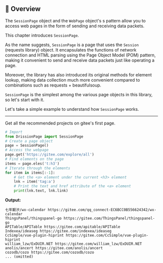 🚄 Overview
---

The `SessionPage` object and the `WebPage` object's s pattern allow you to access web pages in the form of sending and receiving data packets.

This chapter introduces `SessionPage`.

As the name suggests, `SessionPage` is a page that uses the `Session` (requests library) object. It encapsulates the functions of network connection and HTML parsing using the Page Object Model (POM) pattern, making it convenient to send and receive data packets just like operating a page.

Moreover, the library has also introduced its original methods for element lookup, making data collection much more convenient compared to combinations such as requests + beautifulsoup.

`SessionPage` is the simplest among the various page objects in this library, so let's start with it.

Let's take a simple example to understand how `SessionPage` works.

---

Get all the recommended projects on gitee's first page.

```python
# Import
from DrissionPage import SessionPage
# Create a page object
page = SessionPage()
# Access the webpage
page.get('https://gitee.com/explore/all')
# Find elements on the page
items = page.eles('t:h3')
# Iterate through the elements
for item in items[:-1]:
    # Get the <a> element under the current <h3> element
    lnk = item('tag:a')
    # Print the text and href attribute of the <a> element
    print(lnk.text, lnk.link)
```

**Output:**

```shell
七年觐汐/wx-calendar https://gitee.com/qq_connect-EC6BCC0B556624342/wx-calendar
ThingsPanel/thingspanel-go https://gitee.com/ThingsPanel/thingspanel-go
APITable/APITable https://gitee.com/apitable/APITable
Indexea/ideaseg https://gitee.com/indexea/ideaseg
CcSimple/vue-plugin-hiprint https://gitee.com/CcSimple/vue-plugin-hiprint
william_lzw/ExDUIR.NET https://gitee.com/william_lzw/ExDUIR.NET
anolis/ancert https://gitee.com/anolis/ancert
cozodb/cozo https://gitee.com/cozodb/cozo
... (omitted)
```



